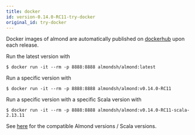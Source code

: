 ```yaml
---
title: docker
id: version-0.14.0-RC11-try-docker
original_id: try-docker
---
```


Docker images of almond are automatically published on
[dockerhub](https://hub.docker.com/r/almondsh/almond) upon each release.

Run the latest version with
```
$ docker run -it --rm -p 8888:8888 almondsh/almond:latest
```

Run a specific version with
```
$ docker run -it --rm -p 8888:8888 almondsh/almond:v0.14.0-RC11
```

Run a specific version with a specific Scala version with
```
$ docker run -it --rm -p 8888:8888 almondsh/almond:v0.14.0-RC11-scala-2.13.11
```

See [here](install-versions.md) for the compatible Almond versions / Scala
versions.
